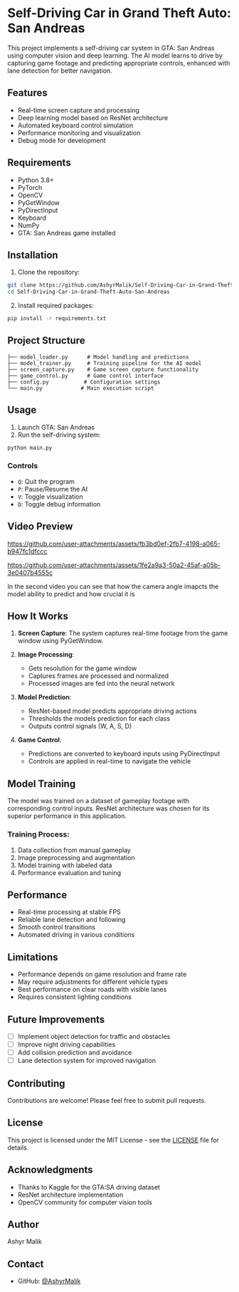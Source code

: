
# Self-Driving Car in Grand Theft Auto: San Andreas

This project implements a self-driving car system in GTA: San Andreas using computer vision and deep learning. The AI model learns to drive by capturing game footage and predicting appropriate controls, enhanced with lane detection for better navigation.

## Features

- Real-time screen capture and processing
- Deep learning model based on ResNet architecture
- Automated keyboard control simulation
- Performance monitoring and visualization
- Debug mode for development

## Requirements

- Python 3.8+
- PyTorch
- OpenCV
- PyGetWindow
- PyDirectInput
- Keyboard
- NumPy
- GTA: San Andreas game installed

## Installation

1. Clone the repository:
```bash
git clone https://github.com/AshyrMalik/Self-Driving-Car-in-Grand-Theft-Auto-San-Andreas.git
cd Self-Driving-Car-in-Grand-Theft-Auto-San-Andreas
```

2. Install required packages:
```bash
pip install -r requirements.txt
```

## Project Structure

```
├── model_loader.py      # Model handling and predictions
├── model_trainer.py     # Training pipeline for the AI model
├── screen_capture.py    # Game screen capture functionality
├── game_control.py      # Game control interface
├── config.py           # Configuration settings
└── main.py            # Main execution script
```

## Usage

1. Launch GTA: San Andreas
2. Run the self-driving system:
```bash
python main.py
```

### Controls
- `Q`: Quit the program
- `P`: Pause/Resume the AI
- `V`: Toggle visualization
- `D`: Toggle debug information
## Video Preview




https://github.com/user-attachments/assets/fb3bd0ef-2fb7-4198-a065-b947fc1dfccc       


https://github.com/user-attachments/assets/1fe2a9a3-50a2-45af-a05b-3e0407b4555c

In the second video you can see that how the camera angle imapcts the model ability to predict and how crucial it is 

## How It Works

1. **Screen Capture**: The system captures real-time footage from the game window using PyGetWindow.

2. **Image Processing**:
   - Gets resolution for the game window
   - Captures frames are processed and normalized
   - Processed images are fed into the neural network

4. **Model Prediction**:
   - ResNet-based model predicts appropriate driving actions
   - Thresholds the models prediction for each class
   - Outputs control signals (W, A, S, D)

5. **Game Control**:
   - Predictions are converted to keyboard inputs using PyDirectInput
   - Controls are applied in real-time to navigate the vehicle

## Model Training

The model was trained on a dataset of gameplay footage with corresponding control inputs. ResNet architecture was chosen for its superior performance in this application.

### Training Process:
1. Data collection from manual gameplay
2. Image preprocessing and augmentation
3. Model training with labeled data
4. Performance evaluation and tuning

## Performance

- Real-time processing at stable FPS
- Reliable lane detection and following
- Smooth control transitions
- Automated driving in various conditions

## Limitations

- Performance depends on game resolution and frame rate
- May require adjustments for different vehicle types
- Best performance on clear roads with visible lanes
- Requires consistent lighting conditions

## Future Improvements

- [ ] Implement object detection for traffic and obstacles
- [ ] Improve night driving capabilities
- [ ] Add collision prediction and avoidance
- [ ] Lane detection system for improved navigation
      
## Contributing

Contributions are welcome! Please feel free to submit pull requests.

## License

This project is licensed under the MIT License - see the [LICENSE](LICENSE) file for details.

## Acknowledgments

- Thanks to Kaggle for the GTA:SA driving dataset
- ResNet architecture implementation
- OpenCV community for computer vision tools

## Author

Ashyr Malik

## Contact

- GitHub: [@AshyrMalik](https://github.com/AshyrMalik)
